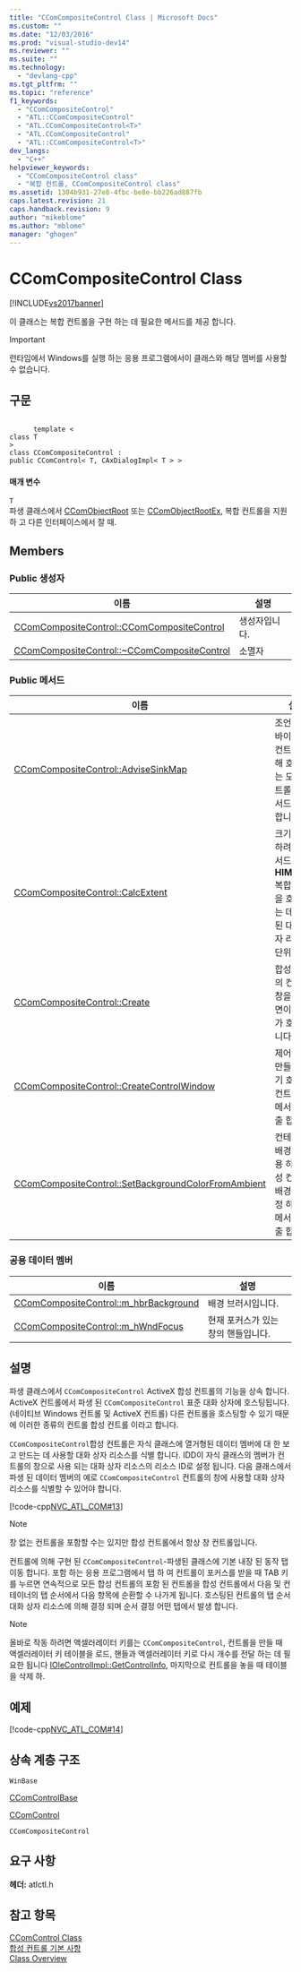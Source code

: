 ```yaml
---
title: "CComCompositeControl Class | Microsoft Docs"
ms.custom: ""
ms.date: "12/03/2016"
ms.prod: "visual-studio-dev14"
ms.reviewer: ""
ms.suite: ""
ms.technology: 
  - "devlang-cpp"
ms.tgt_pltfrm: ""
ms.topic: "reference"
f1_keywords: 
  - "CComCompositeControl"
  - "ATL::CComCompositeControl"
  - "ATL.CComCompositeControl<T>"
  - "ATL.CComCompositeControl"
  - "ATL::CComCompositeControl<T>"
dev_langs: 
  - "C++"
helpviewer_keywords: 
  - "CComCompositeControl class"
  - "복합 컨트롤, CComCompositeControl class"
ms.assetid: 1304b931-27e8-4fbc-be8e-bb226ad887fb
caps.latest.revision: 21
caps.handback.revision: 9
author: "mikeblome"
ms.author: "mblome"
manager: "ghogen"
---
```

# CComCompositeControl Class
[!INCLUDE[vs2017banner](../../assembler/inline/includes/vs2017banner.md)]

이 클래스는 복합 컨트롤을 구현 하는 데 필요한 메서드를 제공 합니다.  
  
> [!IMPORTANT]
>  런타임에서 Windows를 실행 하는 응용 프로그램에서이 클래스와 해당 멤버를 사용할 수 없습니다.  
  
## 구문  
  
```  
  
      template <  
class T   
>  
class CComCompositeControl :  
public CComControl< T, CAxDialogImpl< T > >  
```  
  
#### 매개 변수  
 `T`  
 파생 클래스에서  [CComObjectRoot](../../atl/reference/ccomobjectroot-class.md) 또는  [CComObjectRootEx](../../atl/reference/ccomobjectrootex-class.md), 복합 컨트롤을 지원 하 고 다른 인터페이스에서 잘 때.  
  
## Members  
  
### Public 생성자  
  
|이름|설명|  
|--------|--------|  
|[CComCompositeControl::CComCompositeControl](../Topic/CComCompositeControl::CComCompositeControl.md)|생성자입니다.|  
|[CComCompositeControl::~CComCompositeControl](../Topic/CComCompositeControl::~CComCompositeControl.md)|소멸자|  
  
### Public 메서드  
  
|이름|설명|  
|--------|--------|  
|[CComCompositeControl::AdviseSinkMap](../Topic/CComCompositeControl::AdviseSinkMap.md)|조언 또는 바이 복합 컨트롤에 의해 호스팅되는 모든 컨트롤에이 메서드를 호출 합니다.|  
|[CComCompositeControl::CalcExtent](../Topic/CComCompositeControl::CalcExtent.md)|크기를 계산 하려면이 메서드를 호출  **HIMETRIC** 복합 컨트롤을 호스팅하는 데 사용 된 대화 상자 리소스의 단위입니다.|  
|[CComCompositeControl::Create](../Topic/CComCompositeControl::Create.md)|합성 컨트롤의 컨트롤 창을 만들려면이 메서드가 호출 됩니다.|  
|[CComCompositeControl::CreateControlWindow](../Topic/CComCompositeControl::CreateControlWindow.md)|제어 창을 만들고 알리기 호스팅된 컨트롤에이 메서드를 호출 합니다.|  
|[CComCompositeControl::SetBackgroundColorFromAmbient](../Topic/CComCompositeControl::SetBackgroundColorFromAmbient.md)|컨테이너의 배경색을 사용 하 여 합성 컨트롤의 배경색을 설정 하려면이 메서드를 호출 합니다.|  
  
### 공용 데이터 멤버  
  
|이름|설명|  
|--------|--------|  
|[CComCompositeControl::m\_hbrBackground](../Topic/CComCompositeControl::m_hbrBackground.md)|배경 브러시입니다.|  
|[CComCompositeControl::m\_hWndFocus](../Topic/CComCompositeControl::m_hWndFocus.md)|현재 포커스가 있는 창의 핸들입니다.|  
  
## 설명  
 파생 클래스에서 `CComCompositeControl` ActiveX 합성 컨트롤의 기능을 상속 합니다.  ActiveX 컨트롤에서 파생 된 `CComCompositeControl` 표준 대화 상자에 호스팅됩니다.  \(네이티브 Windows 컨트롤 및 ActiveX 컨트롤\) 다른 컨트롤을 호스팅할 수 있기 때문에 이러한 종류의 컨트롤 합성 컨트롤 이라고 합니다.  
  
 `CComCompositeControl`합성 컨트롤은 자식 클래스에 열거형된 데이터 멤버에 대 한 보고 만드는 데 사용할 대화 상자 리소스를 식별 합니다.  IDD이 자식 클래스의 멤버가 컨트롤의 창으로 사용 되는 대화 상자 리소스의 리소스 ID로 설정 됩니다.  다음 클래스에서 파생 된 데이터 멤버의 예로 `CComCompositeControl` 컨트롤의 창에 사용할 대화 상자 리소스를 식별할 수 있어야 합니다.  
  
 [!code-cpp[NVC_ATL_COM#13](../../atl/codesnippet/CPP/ccomcompositecontrol-class_1.h)]  
  
> [!NOTE]
>  창 없는 컨트롤을 포함할 수는 있지만 합성 컨트롤에서 항상 창 컨트롤입니다.  
  
 컨트롤에 의해 구현 된 `CComCompositeControl`\-파생된 클래스에 기본 내장 된 동작 탭 이동 합니다.  포함 하는 응용 프로그램에서 탭 하 여 컨트롤이 포커스를 받을 때 TAB 키를 누르면 연속적으로 모든 합성 컨트롤의 포함 된 컨트롤을 합성 컨트롤에서 다음 및 컨테이너의 탭 순서에서 다음 항목에 순환할 수 나가게 됩니다.  호스팅된 컨트롤의 탭 순서 대화 상자 리소스에 의해 결정 되며 순서 결정 어떤 탭에서 발생 합니다.  
  
> [!NOTE]
>  올바로 작동 하려면 액셀러레이터 키를는 `CComCompositeControl`, 컨트롤을 만들 때 액셀러레이터 키 테이블을 로드, 핸들과 액셀러레이터 키로 다시 개수를 전달 하는 데 필요한 됩니다  [IOleControlImpl::GetControlInfo](../Topic/IOleControlImpl::GetControlInfo.md), 마지막으로 컨트롤을 놓을 때 테이블을 삭제 하.  
  
## 예제  
 [!code-cpp[NVC_ATL_COM#14](../../atl/codesnippet/CPP/ccomcompositecontrol-class_2.h)]  
  
## 상속 계층 구조  
 `WinBase`  
  
 [CComControlBase](../../atl/reference/ccomcontrolbase-class.md)  
  
 [CComControl](../../atl/reference/ccomcontrol-class.md)  
  
 `CComCompositeControl`  
  
## 요구 사항  
 **헤더:**  atlctl.h  
  
## 참고 항목  
 [CComControl Class](../../atl/reference/ccomcontrol-class.md)   
 [합성 컨트롤 기본 사항](../../atl/atl-composite-control-fundamentals.md)   
 [Class Overview](../../atl/atl-class-overview.md)